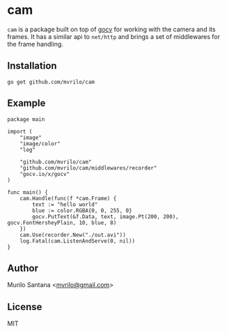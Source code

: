 # cam

`cam` is a package built on top of [gocv](https://gocv.io/) for working with the camera and its frames.
It has a similar api to `net/http` and brings a set of middlewares for the frame handling.

## Installation

```
go get github.com/mvrilo/cam
```

## Example

```
package main

import (
	"image"
	"image/color"
	"log"

	"github.com/mvrilo/cam"
	"github.com/mvrilo/cam/middlewares/recorder"
	"gocv.io/x/gocv"
)

func main() {
	cam.Handle(func(f *cam.Frame) {
		text := "hello world"
		blue := color.RGBA{0, 0, 255, 0}
		gocv.PutText(&f.Data, text, image.Pt(200, 200), gocv.FontHersheyPlain, 10, blue, 8)
	})
	cam.Use(recorder.New("./out.avi"))
	log.Fatal(cam.ListenAndServe(0, nil))
}
```

## Author

Murilo Santana <<mvrilo@gmail.com>>

## License

MIT
